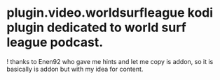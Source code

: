 ﻿# plugin.video.worldsurfleague kodi plugin dedicated to world surf league podcast.

! thanks to Enen92 who gave me hints and let me copy is addon, so it is basically is addon but with my idea for content.